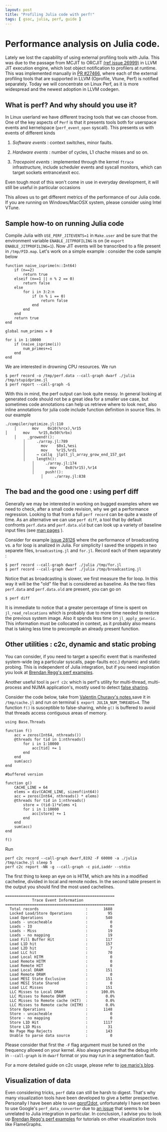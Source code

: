 ```yaml
---
layout: post
title: "Profiling Julia code with perf!"
tags: [ gsoc, julia, perf, guide ]
---
```


# Performance analysis on Julia code.

Lately we lost the capability of using external profiling tools with Julia. This was due to the passage from MCJIT to ORCJIT [(ref issue 26999)](https://github.com/JuliaLang/julia/issues/26999)
in LLVM JIT execution engine, which lost object notification to profilers at runtime. This was implemented manually in [PR #27466](https://github.com/JuliaLang/julia/pull/27466), where each of
the external profiling tools that are supported in LLVM (Oprofile, Vtune, Perf) is notified separately. Today we will concentrate on Linux Perf, as it is more widespread and the newest adoption in LLVM codegen.

## What is perf? And why should you use it?
In Linux userland we have different tracing tools that we can choose from. One of the key aspects of `Perf` is that it presents tools both for userspace events and kernelspace (`perf_event_open` syscall).
This presents us with events of different kinds

1) *Software events* : context switches, minor faults.

2) *Hardware events* : number of cycles, L1 chache misses and so on.

3) *Tracepoint events* : implemented through the kernel `ftrace` infrastructure, include scheduler events and syscall monitors, which can target sockets entrance\exit ecc.

Even tough most of this won't come in use in everyday development, it will still be useful in particular occasions

This allows us to get different metrics of the performance of our Julia code. If you are running on Windows/MacOSX system, please consider using Intel VTune.

## Sample how-to on running Julia code

Compile Julia with `USE_PERF_JITEVENTS=1` in `Make.user` and be sure that the environment variable `ENABLE_JITPROFILING` is on (ie `export ENABLE_JITPROFILING=1`).
Now JIT events will be transcribed to a file present in `/tmp/PID.map`. Let's work on a simple example : consider the code sample below

```
function naive_isprime(n::Int64)
    if (n==2)
        return true
    elseif (n==1 || n % 2 == 0)
        return false
    else
        for i in 3:2:n
            if (n % i == 0)
                return false
            end
        end
    end
    return true
end

global num_primes = 0

for i in 1:10000
    if (naive_isprime(i))
        num_primes+=1
    end
end
```
We are interested in drowning CPU resources. We run
```
$ perf record -o /tmp/perf.data --call-graph dwarf ./julia /tmp/stupidprime.jl
$ perf report --call-graph -G
```
With this in mind, the perf output can look quite messy. In general looking at generated code should not be a great idea for a smaller use case, but sometimes code annotations can help us
retrieve where to look next, also inline annotations for julia code include function definition in source files. In our example

```
./compiler/optimize.jl:110
    │       mov    0x10(%rcx),%r15
│       mov    %r15,0x50(%rbx)
    │     _growend!():
        │     ./array.jl:789
        │       mov    $0x1,%esi
        │       mov    %r15,%rdi
        │     → callq  jlplt_jl_array_grow_end_157_got
        │     length():
            │     ./array.jl:174
            │       mov    0x8(%r15),%r14
            │     push!():
                │     ./array.jl:838
```
## The bad and the good one : using perf diff

Generally we may be interested in working on bugged examples where we need to check, after a small code revision, why we get a performance regression.
Looking to that from a full `perf record` can be quite a waste of time.
As an alternative we can use `perf diff`, a tool that by default confronts `perf.data` and `perf.data.old` but can look up a variety of baseline input files (see [man pages](https://linux.die.net/man/1/perf-diff) ).

Consider for example [issue 28126](https://github.com/JuliaLang/julia/issues/28126) where the performance of broadcasting vs. a for loop is analized in Julia.
For simplicity I saved the snippets in two separete files, `broadcasting.jl` and `for.jl`. Record each of them separately :
```
$ perf record --call-graph dwarf ./julia /tmp/for.jl
$ perf record --call-graph dwarf ./julia /tmp/broadcasting.jl
```
Notice that as broadcasting is slower, we first measure the for loop. In this way it will be the "old" file that is considered as baseline.
As the two files `perf.data` and `perf.data.old` are present, you can go on
```
$ perf diff
```
It is immediate to notice that a greater percentage of time is spent on `jl_read_relocations` which is probably due to more time needed to restore the previous system image.
Also it spends less time on `jl_apply_generic`. This information must be collocated in context, as it probably also means that is taking less time to precompile an already present function.

## Other utilities : c2c, dynamic and static probing

You can consider, if you need to target a specific event that is manifested system-wide (eg a particular syscalls, page-faults ecc.) dynamic and static probing. This is independent of Julia integration,
but if you need inspiration you look at [Brendan Regg's perf examples](www.brendangregg.com/perf.html).

Another useful tool is `perf c2c` which is perf's utility for multi-thread, multi-process and NUMA application's, mostly used to detect [false sharing](https://software.intel.com/en-us/articles/avoiding-and-identifying-false-sharing-among-threads).

Consider the code below, take from [Valentin Churavy's notes](http://slides.com/valentinchuravy/julia-parallelism#/5/8),save it in `/tmp/cache.jl` and run on terminal `$ export JULIA_NUM_THREADS=4`.
The function `f()` is susceptible to false-sharing, while `g()` is buffered to avoid that threads access contiguous areas of memory.

```
using Base.Threads

function f()
    acc = zeros(Int64, nthreads())
    @threads for tid in 1:nthreads()
        for i in 1:10000
            acc[tid] += 1
        end
    end
    sum(acc)
end

#buffered version

function g()
    CACHE_LINE = 64
    elems = div(CACHE_LINE, sizeof(int64))
    acc = zeros(Int64, nthreads() * elems)
    @threads for tid in 1:nthreads()
        store = (tid-1)*elems +1
        for i in 1:10000
            acc[store] += 1
        end
    end
    sum(acc)
end

f()
```

Run
```
perf c2c record --call-graph dwarf,8192 -F 60000 -a ./julia /tmp/cache.jl sleep 5
perf c2c report -NN -g --call-graph -c pid,iaddr --stdio
```
The first thing to keep an eye on is HITM, which are hits in a modified cacheline, divided in local and remote nodes.
In the second table present in the output you should find the most used cachelines.

```
=================================================
            Trace Event Information
=================================================
  Total records                     :       1688
  Locked Load/Store Operations      :         95
  Load Operations                   :        540
  Loads - uncacheable               :          0
  Loads - IO                        :          0
  Loads - Miss                      :         19
  Loads - no mapping                :         19
  Load Fill Buffer Hit              :        117
  Load L1D hit                      :        157
  Load L2D hit                      :          7
  Load LLC hit                      :         70
  Load Local HITM                   :          0
  Load Remote HITM                  :          0
  Load Remote HIT                   :          0
  Load Local DRAM                   :        151
  Load Remote DRAM                  :          0
  Load MESI State Exclusive         :        151
  Load MESI State Shared            :          0
  Load LLC Misses                   :        151
  LLC Misses to Local DRAM          :      100.0%
  LLC Misses to Remote DRAM         :        0.0%
  LLC Misses to Remote cache (HIT)  :        0.0%
  LLC Misses to Remote cache (HITM) :        0.0%
  Store Operations                  :       1148
  Store - uncacheable               :          0
  Store - no mapping                :          0
  Store L1D Hit                     :       1117
  Store L1D Miss                    :         31
  No Page Map Rejects               :        143
  Unable to parse data source       :          0

```

Please consider that first the `-F` flag argument must be tuned on the frequency allowed on your kernel. Also always precise that the debug info in `--call-graph` is in `dwarf` format or you may run in a segmentation fault.

For a more detailed guide on c2c usage, please refer to [joe mario's blog](https://joemario.github.io/blog/2016/09/01/c2c-blog/).

## Visualization of data
Even considering tricks, `perf` data can still be harsh to digest. That's why many visualization tools have been developed to give a better prespective.
Personally I have been able to use [gprof2dot](https://github.com/jrfonseca/gprof2dot), unfortunately I have not been to use Google's `perf_data_converter` due to [an issue](https://github.com/google/perf_data_converter/issues/40) that seems to be unrelated to Julia integration in particular.
In conclusion, I advise you to look up [Brendan Regg's perf examples](www.brendangregg.com/perf.html) for tutorials on other visualization tools like FlameGraphs.
